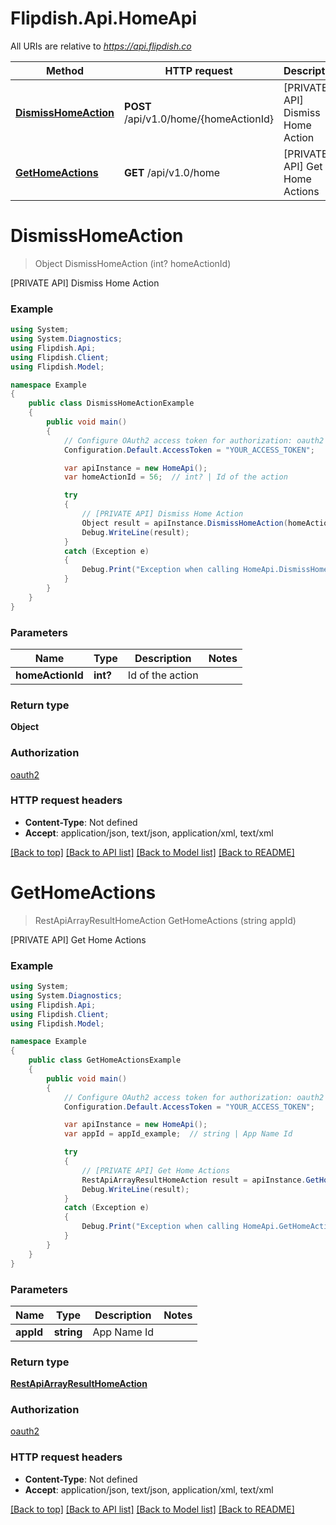 # Flipdish.Api.HomeApi

All URIs are relative to *https://api.flipdish.co*

Method | HTTP request | Description
------------- | ------------- | -------------
[**DismissHomeAction**](HomeApi.md#dismisshomeaction) | **POST** /api/v1.0/home/{homeActionId} | [PRIVATE API] Dismiss Home Action
[**GetHomeActions**](HomeApi.md#gethomeactions) | **GET** /api/v1.0/home | [PRIVATE API] Get Home Actions


<a name="dismisshomeaction"></a>
# **DismissHomeAction**
> Object DismissHomeAction (int? homeActionId)

[PRIVATE API] Dismiss Home Action

### Example
```csharp
using System;
using System.Diagnostics;
using Flipdish.Api;
using Flipdish.Client;
using Flipdish.Model;

namespace Example
{
    public class DismissHomeActionExample
    {
        public void main()
        {
            // Configure OAuth2 access token for authorization: oauth2
            Configuration.Default.AccessToken = "YOUR_ACCESS_TOKEN";

            var apiInstance = new HomeApi();
            var homeActionId = 56;  // int? | Id of the action

            try
            {
                // [PRIVATE API] Dismiss Home Action
                Object result = apiInstance.DismissHomeAction(homeActionId);
                Debug.WriteLine(result);
            }
            catch (Exception e)
            {
                Debug.Print("Exception when calling HomeApi.DismissHomeAction: " + e.Message );
            }
        }
    }
}
```

### Parameters

Name | Type | Description  | Notes
------------- | ------------- | ------------- | -------------
 **homeActionId** | **int?**| Id of the action | 

### Return type

**Object**

### Authorization

[oauth2](../README.md#oauth2)

### HTTP request headers

 - **Content-Type**: Not defined
 - **Accept**: application/json, text/json, application/xml, text/xml

[[Back to top]](#) [[Back to API list]](../README.md#documentation-for-api-endpoints) [[Back to Model list]](../README.md#documentation-for-models) [[Back to README]](../README.md)

<a name="gethomeactions"></a>
# **GetHomeActions**
> RestApiArrayResultHomeAction GetHomeActions (string appId)

[PRIVATE API] Get Home Actions

### Example
```csharp
using System;
using System.Diagnostics;
using Flipdish.Api;
using Flipdish.Client;
using Flipdish.Model;

namespace Example
{
    public class GetHomeActionsExample
    {
        public void main()
        {
            // Configure OAuth2 access token for authorization: oauth2
            Configuration.Default.AccessToken = "YOUR_ACCESS_TOKEN";

            var apiInstance = new HomeApi();
            var appId = appId_example;  // string | App Name Id

            try
            {
                // [PRIVATE API] Get Home Actions
                RestApiArrayResultHomeAction result = apiInstance.GetHomeActions(appId);
                Debug.WriteLine(result);
            }
            catch (Exception e)
            {
                Debug.Print("Exception when calling HomeApi.GetHomeActions: " + e.Message );
            }
        }
    }
}
```

### Parameters

Name | Type | Description  | Notes
------------- | ------------- | ------------- | -------------
 **appId** | **string**| App Name Id | 

### Return type

[**RestApiArrayResultHomeAction**](RestApiArrayResultHomeAction.md)

### Authorization

[oauth2](../README.md#oauth2)

### HTTP request headers

 - **Content-Type**: Not defined
 - **Accept**: application/json, text/json, application/xml, text/xml

[[Back to top]](#) [[Back to API list]](../README.md#documentation-for-api-endpoints) [[Back to Model list]](../README.md#documentation-for-models) [[Back to README]](../README.md)

